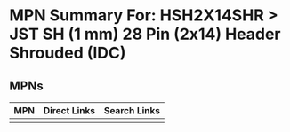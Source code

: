 



# MPN Summary For: HSH2X14SHR > JST SH (1 mm) 28 Pin (2x14) Header Shrouded (IDC)

## MPNs
  

|MPN|Direct Links|Search Links|
| :--- | :--- | :--- |
||||
